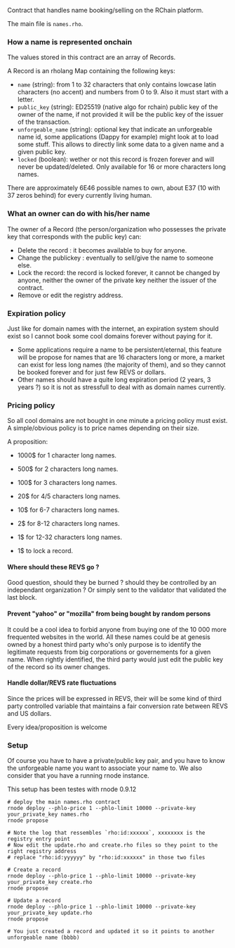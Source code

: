 Contract that handles name booking/selling on the RChain platform.

The main file is `names.rho`.

### How a name is represented onchain

The values stored in this contract are an array of Records.

A Record is an rholang Map containing the following keys:

- `name` (string): from 1 to 32 characters that only contains lowcase latin characters (no accent) and numbers from 0 to 9. Also it must start with a letter.
- `public_key` (string): ED25519 (native algo for rchain) public key of the owner of the name, if not provided it will be the public key of the issuer of the transaction.
- `unforgeable_name` (string): optional key that indicate an unforgeable name id, some applications (Dappy for example) might look at to load some stuff. This allows to directly link some data to a given name and a given public key.
- `locked` (boolean): wether or not this record is frozen forever and will never be updated/deleted. Only available for 16 or more characters long names.

There are approximately 6E46 possible names to own, about E37 (10 with 37 zeros behind) for every currently living human.

### What an owner can do with his/her name

The owner of a Record (the person/organization who possesses the private key that corresponds with the public key) can:

- Delete the record : it becomes available to buy for anyone.
- Change the publickey : eventually to sell/give the name to someone else.
- Lock the record: the record is locked forever, it cannot be changed by anyone, neither the owner of the private key neither the issuer of the contract.
- Remove or edit the registry address.

### Expiration policy

Just like for domain names with the internet, an expiration system should exist so I cannot book some cool domains forever without paying for it.

- Some applications require a name to be persistent/eternal, this feature will be propose for names that are 16 characters long or more, a market can exist for less long names (the majority of them), and so they cannot be booked forever and for just few REVS or dollars.
- Other names should have a quite long expiration period (2 years, 3 years ?) so it is not as stressfull to deal with as domain names currently.

### Pricing policy

So all cool domains are not bought in one minute a pricing policy must exist. A simple/obvious policy is to price names depending on their size.

A proposition:

- 1000\$ for 1 character long names.
- 500\$ for 2 characters long names.
- 100\$ for 3 characters long names.
- 20\$ for 4/5 characters long names.
- 10\$ for 6-7 characters long names.
- 2\$ for 8-12 characters long names.
- 1\$ for 12-32 characters long names.

- 1\$ to lock a record.

#### Where should these REVS go ?

Good question, should they be burned ? should they be controlled by an independant organization ? Or simply sent to the validator that validated the last block.

#### Prevent "yahoo" or "mozilla" from being bought by random persons

It could be a cool idea to forbid anyone from buying one of the 10 000 more frequented websites in the world. All these names could be at genesis owned by a honest third party who's only purpose is to identify the legitimate requests from big corporations or governements for a given name. When rightly identified, the third party would just edit the public key of the record so its owner changes.

#### Handle dollar/REVS rate fluctuations

Since the prices will be expressed in REVS, their will be some kind of third party controlled variable that maintains a fair conversion rate between REVS and US dollars.

Every idea/proposition is welcome

### Setup

Of course you have to have a private/public key pair, and you have to know the unforgeable name you want to associate your name to. We also consider that you have a running rnode instance.

This setup has been testes with rnode 0.9.12

```
# deploy the main names.rho contract
rnode deploy --phlo-price 1 --phlo-limit 10000 --private-key your_private_key names.rho
rnode propose

# Note the log that ressembles `rho:id:xxxxxx`, xxxxxxxx is the registry entry point
# Now edit the update.rho and create.rho files so they point to the right registry address
# replace "rho:id:yyyyyy" by "rho:id:xxxxxx" in those two files

# Create a record
rnode deploy --phlo-price 1 --phlo-limit 10000 --private-key your_private_key create.rho
rnode propose

# Update a record
rnode deploy --phlo-price 1 --phlo-limit 10000 --private-key your_private_key update.rho
rnode propose

# You just created a record and updated it so it points to another unforgeable name (bbbb)

```
